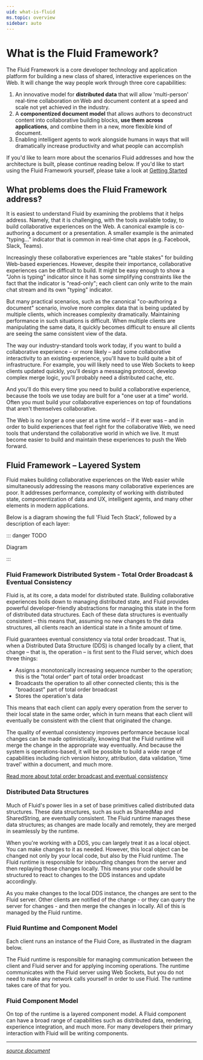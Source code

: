 ```yaml
---
uid: what-is-fluid
ms.topic: overview
sidebar: auto
---
```


# What is the Fluid Framework?

The Fluid Framework is a core developer technology and application platform for building a new class of shared,
interactive experiences on the Web. It will change the way people work through three core capabilities:

1. An innovative model for **distributed data** that will allow 'multi-person' real-time collaboration on Web and document
   content at a speed and scale not yet achieved in the industry.
2. A **componentized document model** that allows authors to deconstruct content into collaborative building blocks,
   **use them across applications**, and combine them in a new, more flexible kind of document.
3. Enabling intelligent agents to work alongside humans in ways that will dramatically increase productivity and what
   people can accomplish

If you'd like to learn more about the scenarios Fluid addresses and how the architecture is built, please continue reading below. If you'd like to start using the Fluid Framework yourself, please take a look at [Getting Started](./docs/getting-started.md)

## What problems does the Fluid Framework address?

It is easiest to understand Fluid by examining the problems that it helps address. Namely, that it is challenging, with
the tools available today, to build collaborative experiences on the Web. A canonical example is co-authoring a document
or a presentation. A smaller example is the animated "typing..."  indicator that is common in real-time chat apps (e.g.
Facebook, Slack, Teams).

Increasingly these collaborative experiences are "table stakes" for building Web-based experiences. However, despite
their importance, collaborative experiences can be difficult to build. It might be easy enough to show a "John is
typing" indicator since it has some simplifying constraints like the fact that the indicator is "read-only"; each client
can only write to the main chat stream and its own "typing" indicator.

But many practical scenarios, such as the canonical "co-authoring a document" scenario, involve more complex data that
is being updated by multiple clients, which increases complexity dramatically. Maintaining performance in such
situations is difficult. When multiple clients are manipulating the same data, it quickly becomes difficult to ensure
all clients are seeing the same consistent view of the data.

The way our industry-standard tools work today, if you want to build a collaborative experience – or more likely – add
some collaborative interactivity to an existing experience, you'll have to build quite a bit of infrastructure. For
example, you will likely need to use Web Sockets to keep clients updated quickly, you'll design a messaging protocol,
develop complex merge logic, you'll probably need a distributed cache, etc.

And you'll do this every time you need to build a collaborative experience, because the tools we use today are built for
a "one user at a time" world. Often you must build your collaborative experiences on top of foundations that aren't
themselves collaborative.

The Web is no longer a one user at a time world – if it ever was – and in order to build experiences that feel right for
the collaborative Web, we need tools that understand the collaborative world in which we live. It must become easier to
build and maintain these experiences to push the Web forward.

## Fluid Framework – Layered System

Fluid makes building collaborative experiences on the Web easier while simultaneously addressing the reasons many
collaborative experiences are poor. It addresses performance, complexity of working with distributed state,
componentization of data and UX, intelligent agents, and many other elements in modern applications.

Below is a diagram showing the full 'Fluid Tech Stack', followed by a description of each layer:

::: danger TODO

Diagram

:::

### Fluid Framework Distributed System - Total Order Broadcast & Eventual Consistency

Fluid is, at its core, a data model for distributed state. Building collaborative experiences boils down to managing
distributed state, and Fluid provides powerful developer-friendly abstractions for managing this state in the form of
distributed data structures. Each of these data structures is eventually consistent – this means that, assuming no new
changes to the data structures, all clients reach an identical state in a finite amount of time.

Fluid guarantees eventual consistency via total order broadcast. That is, when a Distributed Data Structure (DDS) is
changed locally by a client, that change – that is, the operation – is first sent to the Fluid server, which does three
things:

- Assigns a monotonically increasing sequence number to the operation; this is the "total order" part of total order broadcast
- Broadcasts the operation to all other connected clients; this is the "broadcast" part of total order broadcast
- Stores the operation's data

This means that each client can apply every operation from the server to their local state in the same order, which in
turn means that each client will eventually be consistent with the client that originated the change.

The quality of eventual consistency improves performance because local changes can be made optimistically, knowing that
the Fluid runtime will merge the change in the appropriate way eventually. And because the system is operations-based,
it will be possible to build a wide range of capabilities including rich version history, attribution, data validation,
'time travel' within a document, and much more.

[Read more about total order broadcast and eventual consistency](./how/tob.md)

### Distributed Data Structures

Much of Fluid's power lies in a set of base primitives called distributed data structures. These data structures, such
as such as SharedMap and SharedString, are eventually consistent. The Fluid runtime manages these data structures; as
changes are made locally and remotely, they are merged in seamlessly by the runtime.

When you're working with a DDS, you can largely treat it as a local object. You can make changes to it as needed.
However, this local object can be changed not only by your local code, but also by the Fluid runtime. The Fluid runtime
is responsible for inbounding changes from the server and then replaying those changes locally. This means your code
should be structured to react to changes to the DDS instances and update accordingly.

As you make changes to the local DDS instance, the changes are sent to the Fluid server. Other clients are notified of
the change - or they can query the server for changes - and then merge the changes in locally. All of this is managed by
the Fluid runtime.

### Fluid Runtime and Component Model

Each client runs an instance of the Fluid Core, as illustrated in the diagram below.

The Fluid runtime is responsible for managing communication between the client and Fluid server and for applying
incoming operations. The runtime communicates with the Fluid server using Web Sockets, but you do not need to make any
network calls yourself in order to use Fluid. The runtime takes care of that for you.

### Fluid Component Model

On top of the runtime is a layered component model. A Fluid component can have a broad range of capabilities such as
distributed data, rendering, experience integration, and much more. For many developers their primary interaction with
Fluid will be writing components.

<vue-markdown v-if="$themeConfig.DOCS_AUDIENCE === 'internal'">

***

_[source document](https://microsoft.sharepoint.com/:w:/t/Prague/ESoVbMxYtoJKp1CqUUsycjYBuURKe1x3Bwgp4_2yCzrH3A?e=KeWZQd)_
</vue-markdown>
